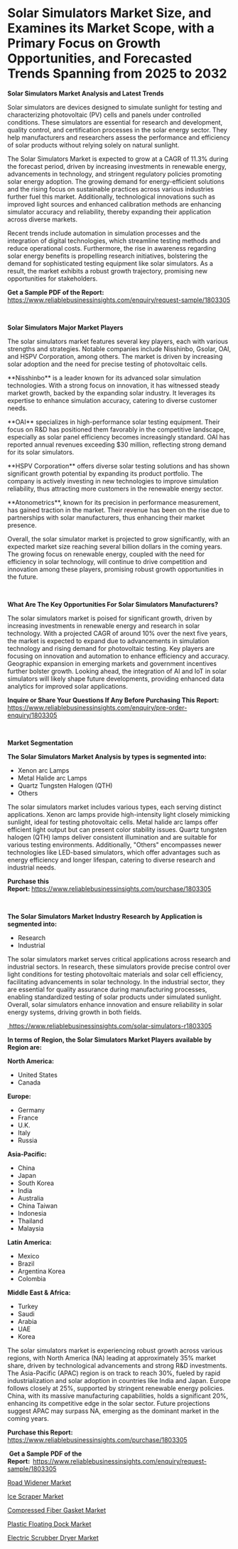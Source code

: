 <p><h1>Solar Simulators Market Size, and Examines its Market Scope, with a Primary Focus on Growth Opportunities, and Forecasted Trends Spanning from 2025 to 2032</h1></p><p><strong>Solar Simulators Market Analysis and Latest Trends</strong></p>
<p><p>Solar simulators are devices designed to simulate sunlight for testing and characterizing photovoltaic (PV) cells and panels under controlled conditions. These simulators are essential for research and development, quality control, and certification processes in the solar energy sector. They help manufacturers and researchers assess the performance and efficiency of solar products without relying solely on natural sunlight.</p><p>The Solar Simulators Market is expected to grow at a CAGR of 11.3% during the forecast period, driven by increasing investments in renewable energy, advancements in technology, and stringent regulatory policies promoting solar energy adoption. The growing demand for energy-efficient solutions and the rising focus on sustainable practices across various industries further fuel this market. Additionally, technological innovations such as improved light sources and enhanced calibration methods are enhancing simulator accuracy and reliability, thereby expanding their application across diverse markets.</p><p>Recent trends include automation in simulation processes and the integration of digital technologies, which streamline testing methods and reduce operational costs. Furthermore, the rise in awareness regarding solar energy benefits is propelling research initiatives, bolstering the demand for sophisticated testing equipment like solar simulators. As a result, the market exhibits a robust growth trajectory, promising new opportunities for stakeholders.</p></p>
<p><strong>Get a Sample PDF of the Report:&nbsp;</strong> <a href="https://www.reliablebusinessinsights.com/enquiry/request-sample/1803305?utm_campaign=57&utm_medium=2&utm_source=Github&utm_content=ia&utm_term=19022025&utm_id=solar-simulators">https://www.reliablebusinessinsights.com/enquiry/request-sample/1803305</a></p>
<p>&nbsp;</p>
<p><strong>Solar Simulators Major Market Players</strong></p>
<p><p>The solar simulators market features several key players, each with various strengths and strategies. Notable companies include Nisshinbo, Gsolar, OAI, and HSPV Corporation, among others. The market is driven by increasing solar adoption and the need for precise testing of photovoltaic cells.</p><p>**Nisshinbo** is a leader known for its advanced solar simulation technologies. With a strong focus on innovation, it has witnessed steady market growth, backed by the expanding solar industry. It leverages its expertise to enhance simulation accuracy, catering to diverse customer needs.</p><p>**OAI** specializes in high-performance solar testing equipment. Their focus on R&D has positioned them favorably in the competitive landscape, especially as solar panel efficiency becomes increasingly standard. OAI has reported annual revenues exceeding $30 million, reflecting strong demand for its solar simulators.</p><p>**HSPV Corporation** offers diverse solar testing solutions and has shown significant growth potential by expanding its product portfolio. The company is actively investing in new technologies to improve simulation reliability, thus attracting more customers in the renewable energy sector.</p><p>**Atonometrics**, known for its precision in performance measurement, has gained traction in the market. Their revenue has been on the rise due to partnerships with solar manufacturers, thus enhancing their market presence.</p><p>Overall, the solar simulator market is projected to grow significantly, with an expected market size reaching several billion dollars in the coming years. The growing focus on renewable energy, coupled with the need for efficiency in solar technology, will continue to drive competition and innovation among these players, promising robust growth opportunities in the future.</p></p>
<p>&nbsp;</p>
<p><strong>What Are The Key Opportunities For Solar Simulators Manufacturers?</strong></p>
<p><p>The solar simulators market is poised for significant growth, driven by increasing investments in renewable energy and research in solar technology. With a projected CAGR of around 10% over the next five years, the market is expected to expand due to advancements in simulation technology and rising demand for photovoltaic testing. Key players are focusing on innovation and automation to enhance efficiency and accuracy. Geographic expansion in emerging markets and government incentives further bolster growth. Looking ahead, the integration of AI and IoT in solar simulators will likely shape future developments, providing enhanced data analytics for improved solar applications.</p></p>
<p><strong>Inquire or Share Your Questions If Any Before Purchasing This Report:</strong> <a href="https://www.reliablebusinessinsights.com/enquiry/pre-order-enquiry/1803305?utm_campaign=57&utm_medium=2&utm_source=Github&utm_content=ia&utm_term=19022025&utm_id=solar-simulators">https://www.reliablebusinessinsights.com/enquiry/pre-order-enquiry/1803305</a></p>
<p>&nbsp;</p>
<p><strong>Market Segmentation</strong></p>
<p><strong>The Solar Simulators Market Analysis by types is segmented into:</strong></p>
<p><ul><li>Xenon arc Lamps</li><li>Metal Halide arc Lamps</li><li>Quartz Tungsten Halogen (QTH)</li><li>Others</li></ul></p>
<p><p>The solar simulators market includes various types, each serving distinct applications. Xenon arc lamps provide high-intensity light closely mimicking sunlight, ideal for testing photovoltaic cells. Metal halide arc lamps offer efficient light output but can present color stability issues. Quartz tungsten halogen (QTH) lamps deliver consistent illumination and are suitable for various testing environments. Additionally, "Others" encompasses newer technologies like LED-based simulators, which offer advantages such as energy efficiency and longer lifespan, catering to diverse research and industrial needs.</p></p>
<p><strong>Purchase this Report:&nbsp;</strong><a href="https://www.reliablebusinessinsights.com/purchase/1803305?utm_campaign=57&utm_medium=2&utm_source=Github&utm_content=ia&utm_term=19022025&utm_id=solar-simulators">https://www.reliablebusinessinsights.com/purchase/1803305</a></p>
<p>&nbsp;</p>
<p><strong>The Solar Simulators Market Industry Research by Application is segmented into:</strong></p>
<p><ul><li>Research</li><li>Industrial</li></ul></p>
<p><p>The solar simulators market serves critical applications across research and industrial sectors. In research, these simulators provide precise control over light conditions for testing photovoltaic materials and solar cell efficiency, facilitating advancements in solar technology. In the industrial sector, they are essential for quality assurance during manufacturing processes, enabling standardized testing of solar products under simulated sunlight. Overall, solar simulators enhance innovation and ensure reliability in solar energy systems, driving growth in both fields.</p></p>
<p><a href="https://www.reliablebusinessinsights.com/solar-simulators-r1803305?utm_campaign=57&utm_medium=2&utm_source=Github&utm_content=ia&utm_term=19022025&utm_id=solar-simulators">&nbsp;https://www.reliablebusinessinsights.com/solar-simulators-r1803305</a></p>
<p><strong>In terms of Region, the Solar Simulators Market Players available by Region are:</strong></p>
<p>
    <p> <strong> North America: </strong>
        <ul>
            <li>United States</li>
            <li>Canada</li>
        </ul>
        </p> 
    <p> <strong> Europe: </strong>
        <ul>
            <li>Germany</li>
            <li>France</li>
            <li>U.K.</li>
            <li>Italy</li>
            <li>Russia</li>
        </ul>
        </p> 
    <p> <strong> Asia-Pacific: </strong>
        <ul>
            <li>China</li>
            <li>Japan</li>
            <li>South Korea</li>
            <li>India</li>
            <li>Australia</li>
            <li>China Taiwan</li>
            <li>Indonesia</li>
            <li>Thailand</li>
            <li>Malaysia</li>
        </ul>
        </p> 
    <p> <strong> Latin America: </strong>
        <ul>
            <li>Mexico</li>
            <li>Brazil</li>
            <li>Argentina Korea</li>
            <li>Colombia</li>
        </ul>
        </p> 
    <p> <strong> Middle East & Africa: </strong>
        <ul>
            <li>Turkey</li>
            <li>Saudi</li>
            <li>Arabia</li>
            <li>UAE</li>
            <li>Korea</li>
        </ul>
    </p>
    </p>
<p><p>The solar simulators market is experiencing robust growth across various regions, with North America (NA) leading at approximately 35% market share, driven by technological advancements and strong R&D investments. The Asia-Pacific (APAC) region is on track to reach 30%, fueled by rapid industrialization and solar adoption in countries like India and Japan. Europe follows closely at 25%, supported by stringent renewable energy policies. China, with its massive manufacturing capabilities, holds a significant 20%, enhancing its competitive edge in the solar sector. Future projections suggest APAC may surpass NA, emerging as the dominant market in the coming years.</p></p>
<p><strong>Purchase this Report: </strong><a href="https://www.reliablebusinessinsights.com/purchase/1803305?utm_campaign=57&utm_medium=2&utm_source=Github&utm_content=ia&utm_term=19022025&utm_id=solar-simulators">https://www.reliablebusinessinsights.com/purchase/1803305</a></p>
<p>&nbsp;<strong>Get a Sample PDF of the Report:&nbsp;&nbsp;</strong><a href="https://www.reliablebusinessinsights.com/enquiry/request-sample/1803305?utm_campaign=57&utm_medium=2&utm_source=Github&utm_content=ia&utm_term=19022025&utm_id=solar-simulators">https://www.reliablebusinessinsights.com/enquiry/request-sample/1803305</a></p>
<p><strong></strong></p>
<p><p><a href="https://github.com/jandedaboy1/Market-Research-Report-List-1/blob/main/road-widener-market.md?utm_campaign=57&utm_medium=2&utm_source=Github&utm_content=ia&utm_term=19022025&utm_id=solar-simulators">Road Widener Market</a></p><p><a href="https://github.com/theriiawande/Market-Research-Report-List-1/blob/main/ice-scraper-market.md?utm_campaign=57&utm_medium=2&utm_source=Github&utm_content=ia&utm_term=19022025&utm_id=solar-simulators">Ice Scraper Market</a></p><p><a href="https://github.com/dushornerfe/Market-Research-Report-List-1/blob/main/compressed-fiber-gasket-market.md?utm_campaign=57&utm_medium=2&utm_source=Github&utm_content=ia&utm_term=19022025&utm_id=solar-simulators">Compressed Fiber Gasket Market</a></p><p><a href="https://github.com/djarixneoza/Market-Research-Report-List-1/blob/main/plastic-floating-dock-market.md?utm_campaign=57&utm_medium=2&utm_source=Github&utm_content=ia&utm_term=19022025&utm_id=solar-simulators">Plastic Floating Dock Market</a></p><p><a href="https://github.com/akermigarib/Market-Research-Report-List-1/blob/main/electric-scrubber-dryer-market.md?utm_campaign=57&utm_medium=2&utm_source=Github&utm_content=ia&utm_term=19022025&utm_id=solar-simulators">Electric Scrubber Dryer Market</a></p></p>